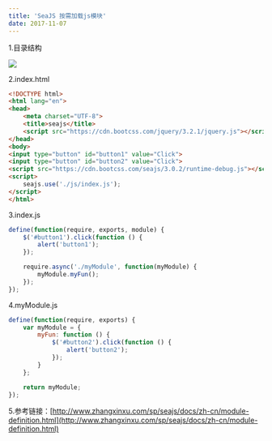 ```yaml
---
title: 'SeaJS 按需加载js模块'
date: 2017-11-07
---   
```

1.目录结构

![](https://img-blog.csdn.net/20171107145401680?watermark/2/text/aHR0cDovL2Jsb2cuY3Nkbi5uZXQveHV0b25nYmFv/font/5a6L5L2T/fontsize/400/fill/I0JBQkFCMA/dissolve/70/gravity/Center)

2.index.html

```html
<!DOCTYPE html>
<html lang="en">
<head>
    <meta charset="UTF-8">
    <title>seajs</title>
    <script src="https://cdn.bootcss.com/jquery/3.2.1/jquery.js"></script>
</head>
<body>
<input type="button" id="button1" value="Click">
<input type="button" id="button2" value="Click">
<script src="https://cdn.bootcss.com/seajs/3.0.2/runtime-debug.js"></script></body>
<script>
    seajs.use('./js/index.js');
</script>
</html>
```
  

3.index.js

```javascript
define(function(require, exports, module) {
    $('#button1').click(function () {
        alert('button1');
    });

    require.async('./myModule', function(myModule) {
        myModule.myFun();
    });
});
```
  

4.myModule.js

```javascript
define(function(require, exports) {
    var myModule = {
        myFun: function () {
            $('#button2').click(function () {
                alert('button2');
            });
        }
    };

    return myModule;
});
```
  

5.参考链接：[http://www.zhangxinxu.com/sp/seajs/docs/zh-cn/module-definition.html](http://www.zhangxinxu.com/sp/seajs/docs/zh-cn/module-definition.html)